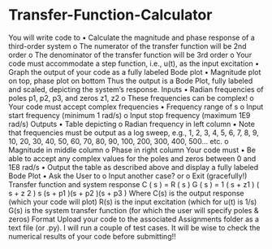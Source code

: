 # Transfer-Function-Calculator
You will write code to
• Calculate the magnitude and phase response of a third-order system
o The numerator of the transfer function will be 2nd order
o The denominator of the transfer function will be 3rd order
o Your code must accommodate a step function, i.e., u(t), as the input excitation
• Graph the output of your code as a fully labeled Bode plot
• Magnitude plot on top, phase plot on bottom
Thus the output is a Bode Plot, fully labeled and scaled, depicting the system’s response.
Inputs
• Radian frequencies of poles p1, p2, p3, and zeros z1, z2
o These frequencies can be complex!
o Your code must accept complex frequencies
• Frequency range of s
o Input start frequency (minimum 1 rad/s)
o Input stop frequency (maximum 1E9 rad/s)
Outputs
• Table depicting
o Radian frequency in left column
▪ Note that frequencies must be output as a log sweep, e.g., 1, 2, 3, 4, 5, 6, 7, 8, 9,
10, 20, 30, 40, 50, 60, 70, 80, 90, 100, 200, 300, 400, 500... etc. o Magnitude in middle column
o Phase in right column
Your code must
• Be able to accept any complex values for the poles and zeros between 0 and 1E8 rad/s
• Output the table as described above and display a fully labeled Bode Plot
• Ask the User to
o Input another case? or o Exit (gracefully!)
Transfer function and system response
C ( s ) = R ( s ) G ( s ) = 1 ( s + z1 ) ( s + z 2 )
s (s + p1 )(s + p2 )(s + p3 )
Where
C(s) is the output response (which your code will plot)
R(s) is the input excitation (which for u(t) is 1/s)
G(s) is the system transfer function (for which the user will specify poles & zeros)
Format
Upload your code to the associated Assignments folder as a text file (or .py).
I will run a couple of test cases. It will be wise to check the numerical results of your code before submitting!!

